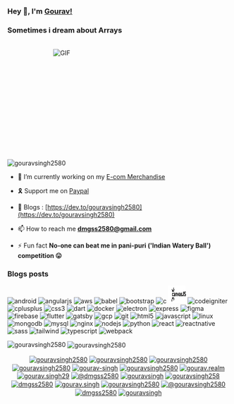 <h3>Hey 👋, I'm <a href="http://gouravsingh.netlify.app/">Gourav!</a></h3>
<h3 align="">Sometimes i dream about Arrays</h3>
<br/>

<!-- https://media.giphy.com/media/SWoSkN6DxTszqIKEqv/giphy.gif -->
<img align="right" height="250" width="400" alt="GIF" src="https://miro.medium.com/max/1360/1*IRGHmiGsa16stedQvIaZfw.gif" />


<p align="left"> <img src="https://komarev.com/ghpvc/?username=gouravsingh2580" alt="gouravsingh2580" /> </p>

- 🔭 I’m currently working on my [E-com Merchandise](https://taufp.com/password)

- 🎗 Support me on [Paypal](https://paypal.me/manjudevi89200?locale.x=en_GB)

- 📝 Blogs : [https://dev.to/gouravsingh2580](https://dev.to/gouravsingh2580)

- 📫 How to reach me **dmgss2580@gmail.com**

- ⚡ Fun fact **No-one can beat me in pani-puri ('Indian Watery Ball') competition 😛**

### Blogs posts
<!-- BLOG-POST-LIST:START -->
<!-- BLOG-POST-LIST:END -->

<p align="left"><img src="https://devicons.github.io/devicon/devicon.git/icons/android/android-original-wordmark.svg" alt="android" width="40" height="40"/> <img src="https://devicons.github.io/devicon/devicon.git/icons/angularjs/angularjs-original.svg" alt="angularjs" width="40" height="40"/> <img src="https://devicons.github.io/devicon/devicon.git/icons/amazonwebservices/amazonwebservices-original-wordmark.svg" alt="aws" width="40" height="40"/> <img src="https://www.vectorlogo.zone/logos/babeljs/babeljs-icon.svg" alt="babel" width="40" height="40"/> <img src="https://devicons.github.io/devicon/devicon.git/icons/bootstrap/bootstrap-plain.svg" alt="bootstrap" width="40" height="40"/> <img src="https://devicons.github.io/devicon/devicon.git/icons/c/c-original.svg" alt="c" width="40" height="40"/> <img src="https://raw.githubusercontent.com/Hardik0307/Hardik0307/master/assets/canvasjs-charts.svg" alt="canvasjs" width="40" height="40"/> <img src="https://cdn.worldvectorlogo.com/logos/codeigniter.svg" alt="codeigniter" width="40" height="40"/> <img src="https://devicons.github.io/devicon/devicon.git/icons/cplusplus/cplusplus-original.svg" alt="cplusplus" width="40" height="40"/> <img src="https://devicons.github.io/devicon/devicon.git/icons/css3/css3-original-wordmark.svg" alt="css3" width="40" height="40"/> <img src="https://www.vectorlogo.zone/logos/dartlang/dartlang-icon.svg" alt="dart" width="40" height="40"/> <img src="https://devicons.github.io/devicon/devicon.git/icons/docker/docker-original-wordmark.svg" alt="docker" width="40" height="40"/> <img src="https://devicons.github.io/devicon/devicon.git/icons/electron/electron-original.svg" alt="electron" width="40" height="40"/> <img src="https://devicons.github.io/devicon/devicon.git/icons/express/express-original-wordmark.svg" alt="express" width="40" height="40"/> <img src="https://www.vectorlogo.zone/logos/figma/figma-icon.svg" alt="figma" width="40" height="40"/> <img src="https://www.vectorlogo.zone/logos/firebase/firebase-icon.svg" alt="firebase" width="40" height="40"/> <img src="https://www.vectorlogo.zone/logos/flutterio/flutterio-icon.svg" alt="flutter" width="40" height="40"/> <img src="https://www.vectorlogo.zone/logos/gatsbyjs/gatsbyjs-icon.svg" alt="gatsby" width="40" height="40"/> <img src="https://www.vectorlogo.zone/logos/google_cloud/google_cloud-icon.svg" alt="gcp" width="40" height="40"/> <img src="https://www.vectorlogo.zone/logos/git-scm/git-scm-icon.svg" alt="git" width="40" height="40"/> <img src="https://devicons.github.io/devicon/devicon.git/icons/html5/html5-original-wordmark.svg" alt="html5" width="40" height="40"/> <img src="https://devicons.github.io/devicon/devicon.git/icons/javascript/javascript-original.svg" alt="javascript" width="40" height="40"/> <img src="https://devicons.github.io/devicon/devicon.git/icons/linux/linux-original.svg" alt="linux" width="40" height="40"/> <img src="https://devicons.github.io/devicon/devicon.git/icons/mongodb/mongodb-original-wordmark.svg" alt="mongodb" width="40" height="40"/> <img src="https://devicons.github.io/devicon/devicon.git/icons/mysql/mysql-original-wordmark.svg" alt="mysql" width="40" height="40"/> <img src="https://devicons.github.io/devicon/devicon.git/icons/nginx/nginx-original.svg" alt="nginx" width="40" height="40"/> <img src="https://devicons.github.io/devicon/devicon.git/icons/nodejs/nodejs-original-wordmark.svg" alt="nodejs" width="40" height="40"/> <img src="https://devicons.github.io/devicon/devicon.git/icons/python/python-original.svg" alt="python" width="40" height="40"/> <img src="https://devicons.github.io/devicon/devicon.git/icons/react/react-original-wordmark.svg" alt="react" width="40" height="40"/> <img src="https://reactnative.dev/img/header_logo.svg" alt="reactnative" width="40" height="40"/> <img src="https://devicons.github.io/devicon/devicon.git/icons/sass/sass-original.svg" alt="sass" width="40" height="40"/> <img src="https://www.vectorlogo.zone/logos/tailwindcss/tailwindcss-icon.svg" alt="tailwind" width="40" height="40"/> <img src="https://devicons.github.io/devicon/devicon.git/icons/typescript/typescript-original.svg" alt="typescript" width="40" height="40"/> <img src="https://devicons.github.io/devicon/devicon.git/icons/webpack/webpack-original.svg" alt="webpack" width="40" height="40"/></p>

<p><img align="left" src="https://github-readme-stats.vercel.app/api/top-langs/?username=gouravsingh2580&layout=compact" alt="gouravsingh2580" /></p>

<p>&nbsp;<img align="center" src="https://github-readme-stats.vercel.app/api?username=gouravsingh2580&show_icons=true" alt="gouravsingh2580" /></p>

<p align="center">
<a href="https://codepen.io/gouravsingh2580" target="blank"><img align="center" src="https://cdn.jsdelivr.net/npm/simple-icons@3.0.1/icons/codepen.svg" alt="gouravsingh2580" height="30" width="30" /></a>
<a href="https://dev.to/gouravsingh2580" target="blank"><img align="center" src="https://cdn.jsdelivr.net/npm/simple-icons@3.0.1/icons/dev-dot-to.svg" alt="gouravsingh2580" height="30" width="30" /></a>
<a href="https://twitter.com/gouravsingh2580" target="blank"><img align="center" src="https://cdn.jsdelivr.net/npm/simple-icons@3.0.1/icons/twitter.svg" alt="gouravsingh2580" height="30" width="30" /></a>
<a href="https://linkedin.com/in/gouravsingh2580" target="blank"><img align="center" src="https://cdn.jsdelivr.net/npm/simple-icons@3.0.1/icons/linkedin.svg" alt="gouravsingh2580" height="30" width="30" /></a>
<a href="https://stackoverflow.com/users/11407877/gourav-singh" target="blank"><img align="center" src="https://cdn.jsdelivr.net/npm/simple-icons@3.0.1/icons/stackoverflow.svg" alt="gourav-singh" height="30" width="30" /></a>
<a href="https://codesandbox.com/gouravsingh2580" target="blank"><img align="center" src="https://cdn.jsdelivr.net/npm/simple-icons@3.0.1/icons/codesandbox.svg" alt="gouravsingh2580" height="30" width="30" /></a>
<a href="https://fb.com/gourav.realm" target="blank"><img align="center" src="https://cdn.jsdelivr.net/npm/simple-icons@3.0.1/icons/facebook.svg" alt="gourav.realm" height="30" width="30" /></a>
<a href="https://instagram.com/gourav.singh29" target="blank"><img align="center" src="https://cdn.jsdelivr.net/npm/simple-icons@3.0.1/icons/instagram.svg" alt="gourav.singh29" height="30" width="30" /></a>
<a href="https://medium.com/@dmgss2580" target="blank"><img align="center" src="https://cdn.jsdelivr.net/npm/simple-icons@3.0.1/icons/medium.svg" alt="@dmgss2580" height="30" width="30" /></a>
<a href="https://www.youtube.com/c/gouravsingh" target="blank"><img align="center" src="https://cdn.jsdelivr.net/npm/simple-icons@3.0.1/icons/youtube.svg" alt="gouravsingh" height="30" width="30" /></a>
<a href="https://www.codechef.com/users/gouravsingh258" target="blank"><img align="center" src="https://cdn.jsdelivr.net/npm/simple-icons@3.1.0/icons/codechef.svg" alt="gouravsingh258" height="30" width="30" /></a>
<a href="https://www.hackerrank.com/dmgss2580" target="blank"><img align="center" src="https://cdn.jsdelivr.net/npm/simple-icons@3.0.1/icons/hackerrank.svg" alt="dmgss2580" height="30" width="30" /></a>
<a href="https://codeforces.com/profile/gourav.singh" target="blank"><img align="center" src="https://cdn.jsdelivr.net/npm/simple-icons@3.0.1/icons/codeforces.svg" alt="gourav.singh" height="30" width="30" /></a>
<a href="https://www.leetcode.com/gouravsingh2580" target="blank"><img align="center" src="https://cdn.jsdelivr.net/npm/simple-icons@3.0.1/icons/leetcode.svg" alt="gouravsingh2580" height="30" width="30" /></a>
<a href="https://www.hackerearth.com/@gouravsingh2580" target="blank"><img align="center" src="https://cdn.jsdelivr.net/npm/simple-icons@3.0.1/icons/hackerearth.svg" alt="@gouravsingh2580" height="30" width="30" /></a>
<a href="https://auth.geeksforgeeks.org/user/dmgss2580" target="blank"><img align="center" src="https://cdn.jsdelivr.net/npm/simple-icons@3.0.1/icons/geeksforgeeks.svg" alt="dmgss2580" height="30" width="30" /></a>
<a href="https://www.topcoder.com/members/gouravsingh" target="blank"><img align="center" src="https://cdn.jsdelivr.net/npm/simple-icons@3.0.1/icons/topcoder.svg" alt="gouravsingh" height="30" width="30" /></a>
</p>

